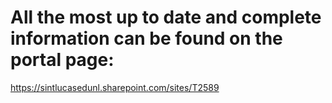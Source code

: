 # All the most up to date and complete information can be found on the portal page:
https://sintlucasedunl.sharepoint.com/sites/T2589
